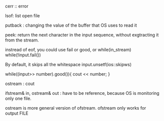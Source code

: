 cerr :: error 

lsof: list open file

putback : changing the value of the buffer that OS uses to read it

peek: return the next character in the input sequence, without exgtracting it from the stream.

instread of eof, you could use fail or good, or 
while(in_stream)
while(!input.fail())


By default, it skips all the whitespace
input.unsetf(ios::skipws)

while((input>> number).good()){
    cout << number;
}


ostream : cout

ifstream& in, ostream& out : have to be reference, because OS is monitoring only one file.


ostream is more general version of ofstream. ofstream only works for output FILE
